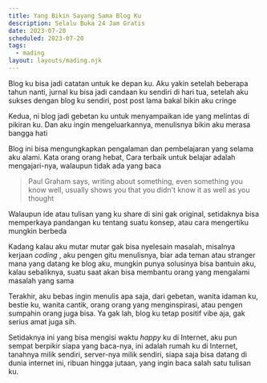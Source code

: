 ```yaml
---
title: Yang Bikin Sayang Sama Blog Ku
description: Selalu Buka 24 Jam Gratis
date: 2023-07-20
scheduled: 2023-07-20
tags:
  - mading
layout: layouts/mading.njk
---
```


Blog ku bisa jadi catatan untuk ke depan ku. Aku yakin setelah beberapa tahun nanti, jurnal ku bisa jadi candaan ku sendiri di hari tua, setelah aku sukses dengan blog ku sendiri, post post lama bakal bikin aku cringe

Kedua, ni blog jadi gebetan ku untuk menyampaikan ide yang melintas di pikiran ku. Dan aku ingin mengeluarkannya, menulisnya bikin aku merasa bangga hati

Blog ini bisa mengungkapkan pengalaman dan pembelajaran yang selama aku alami. Kata orang orang hebat, Cara terbaik untuk belajar adalah mengajari-nya, walaupun tidak ada yang baca

> Paul Graham says, writing about something, even something you know well, usually shows you that you didn't know it as well as you thought

Walaupun ide atau tulisan yang ku share di sini gak original, setidaknya bisa memperkaya pandangan ku tentang suatu konsep, atau cara mengertiku mungkin berbeda

Kadang kalau aku mutar mutar gak bisa nyelesain masalah, misalnya kerjaan *coding* , aku pengen gitu menulisnya, biar ada teman atau stranger mana yang datang ke blog aku, mungkin punya solusinya bisa bantuin aku, kalau sebaliknya, suatu saat akan bisa membantu orang yang mengalami masalah yang sama

Terakhir, aku bebas ingin menulis apa saja, dari gebetan, wanita idaman ku, bestie ku, wanita cantik, orang orang yang menginspirasi, atau pengen sumpahin orang juga bisa. Ya gak lah, blog ku tetap positif vibe aja, gak serius amat juga sih.

Setidaknya ini yang bisa mengisi waktu *happy* ku di Internet, aku pun sempat berpikir siapa yang baca-nya, ini adalah rumah ku di Internet, tanahnya milik sendiri, server-nya milik sendiri, siapa saja bisa datang di dunia internet ini, ribuan hingga jutaan, yang ingin baca salah satu tulisan ku.
